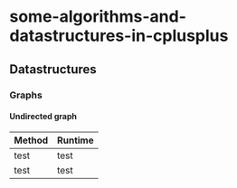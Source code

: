 # some-algorithms-and-datastructures-in-cplusplus

## Datastructures
### Graphs
#### Undirected graph
<table>
  <thead>
    <tr>
      <th>Method</th>
      <th>Runtime</th>
    </tr>
  </thead>
  <tbody>
    <tr>
      <td>test</td>
      <td>test</td>
    </tr>
    <tr>
      <td>test</td>
      <td>test</td>
    </tr>
  </tbody>
</table>

